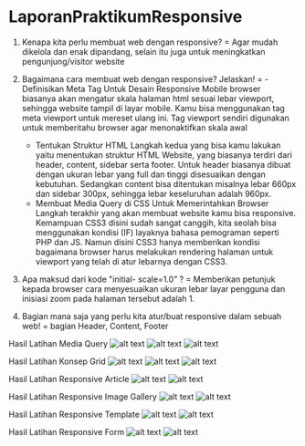 # LaporanPraktikumResponsive
1. Kenapa kita perlu membuat web dengan responsive?
   = Agar mudah dikelola dan enak dipandang, selain itu juga untuk meningkatkan pengunjung/visitor website
2. Bagaimana cara membuat web dengan responsive? Jelaskan!
   = - Definisikan Meta Tag Untuk Desain Responsive
Mobile browser biasanya akan mengatur skala halaman html sesuai lebar viewport, sehingga website tampil di layar mobile. Kamu bisa menggunakan tag meta viewport untuk mereset ulang ini. Tag viewport sendiri digunakan untuk memberitahu browser agar menonaktifkan skala awal
     - Tentukan Struktur HTML
Langkah kedua yang bisa kamu lakukan yaitu menentukan struktur HTML Website, yang biasanya terdiri dari header, content, sidebar serta footer. Untuk header biasanya dibuat dengan ukuran lebar yang full dan tinggi disesuaikan dengan kebutuhan. Sedangkan content bisa ditentukan misalnya lebar 660px dan sidebar 300px, sehingga lebar keseluruhan adalah 960px.
     - Membuat Media Query di CSS Untuk Memerintahkan Browser
Langkah terakhir yang akan membuat website kamu bisa responsive. Kemampuan CSS3 disini sudah sangat canggih, kita seolah bisa menggunakan kondisi (IF) layaknya bahasa pemograman seperti PHP dan JS. Namun disini CSS3 hanya memberikan kondisi bagaimana browser harus melakukan rendering halaman untuk viewport yang telah di atur lebarnya dengan CSS3.
     
3. Apa maksud dari kode "initial- scale=1.0” ?
   = Memberikan petunjuk kepada browser cara menyesuaikan ukuran lebar layar pengguna dan inisiasi zoom pada halaman tersebut adalah 1.

4. Bagian mana saja yang perlu kita atur/buat responsive dalam sebuah web!
   = bagian Header, Content, Footer 

Hasil Latihan Media Query
![alt text](https://github.com/rashadandredi/LaporanPraktikumResponsive/blob/master/hasil/11.PNG)
![alt text](https://github.com/rashadandredi/LaporanPraktikumResponsive/blob/master/hasil/12.PNG)
![alt text](https://github.com/rashadandredi/LaporanPraktikumResponsive/blob/master/hasil/13.PNG)

Hasil Latihan Konsep Grid
![alt text](https://github.com/rashadandredi/LaporanPraktikumResponsive/blob/master/hasil/21.PNG)
![alt text](https://github.com/rashadandredi/LaporanPraktikumResponsive/blob/master/hasil/22.PNG)
![alt text](https://github.com/rashadandredi/LaporanPraktikumResponsive/blob/master/hasil/23.PNG)

Hasil Latihan Responsive Article
![alt text](https://github.com/rashadandredi/LaporanPraktikumResponsive/blob/master/hasil/31.PNG)
![alt text](https://github.com/rashadandredi/LaporanPraktikumResponsive/blob/master/hasil/32.PNG)

Hasil Latihan Responsive Image Gallery
![alt text](https://github.com/rashadandredi/LaporanPraktikumResponsive/blob/master/hasil/41.PNG)
![alt text](https://github.com/rashadandredi/LaporanPraktikumResponsive/blob/master/hasil/42.PNG)

Hasil Latihan Responsive Template
![alt text](https://github.com/rashadandredi/LaporanPraktikumResponsive/blob/master/hasil/51.PNG)
![alt text](https://github.com/rashadandredi/LaporanPraktikumResponsive/blob/master/hasil/52.PNG)

Hasil Latihan Responsive Form
![alt text](https://github.com/rashadandredi/LaporanPraktikumResponsive/blob/master/hasil/61.PNG)
![alt text](https://github.com/rashadandredi/LaporanPraktikumResponsive/blob/master/hasil/61.PNG)
